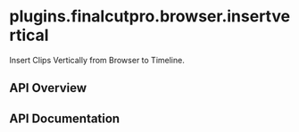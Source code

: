 # plugins.finalcutpro.browser.insertvertical

Insert Clips Vertically from Browser to Timeline.

## API Overview

## API Documentation

